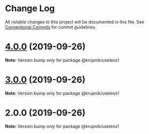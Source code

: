 # Change Log

All notable changes to this project will be documented in this file.
See [Conventional Commits](https://conventionalcommits.org) for commit guidelines.

# [4.0.0](https://github.com/yurikrupniktools/zergs/compare/@krupnik/useless1@3.0.0...@krupnik/useless1@4.0.0) (2019-09-26)

**Note:** Version bump only for package @krupnik/useless1





# [3.0.0](https://github.com/yurikrupniktools/zergs/compare/@krupnik/useless1@2.0.0...@krupnik/useless1@3.0.0) (2019-09-26)

**Note:** Version bump only for package @krupnik/useless1





# 2.0.0 (2019-09-26)

**Note:** Version bump only for package @krupnik/useless1
